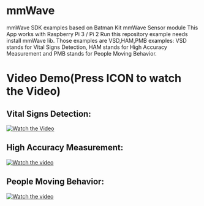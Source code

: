 # mmWave
mmWave SDK examples based on Batman Kit mmWave Sensor module
This App works with Raspberry Pi 3 / Pi 2
Run this repository example needs install mmWave lib.
Those examples are VSD,HAM,PMB examples: 
VSD stands for Vital Signs Detection, HAM stands for High Accuracy Measurement and PMB stands for People Moving Behavior.

# Video Demo(Press ICON to watch the Video)
## Vital Signs Detection:
[![Watch the Video](https://github.com/bigheadG/mmWave/blob/master/heart160.png)](https://youtu.be/4MSrxUmm69M "Watch the Video")
## High Accuracy Measurement:
[![Watch the video](https://github.com/bigheadG/mmWave/blob/master/measure160.png)](https://youtu.be/IEmM7JIqtTc "Watch the Video")
## People Moving Behavior:
[![Watch the video](https://github.com/bigheadG/mmWave/blob/master/people160.png)](https://youtu.be/KuTrT1_m29k "Watch the Video")
